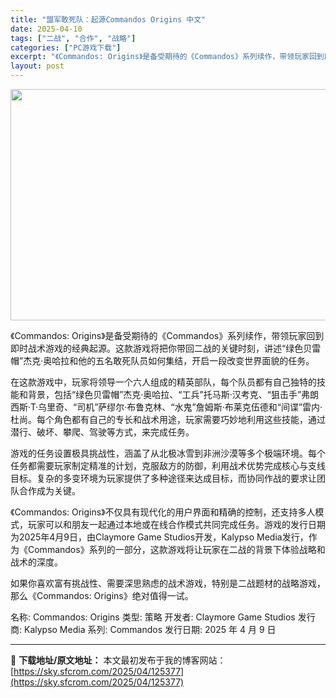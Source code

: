 ```yaml
---
title: "盟军敢死队：起源Commandos Origins 中文"
date: 2025-04-10
tags: ["二战", "合作", "战略"]
categories: ["PC游戏下载"]
excerpt: "《Commandos: Origins》是备受期待的《Commandos》系列续作，带领玩家回到即时战术游戏的经典起源。这款游戏将把你带回二战的关键时刻，讲述“绿色贝雷帽”杰克·奥哈拉和他的五名敢死队员如何集结，开启一段改变世界面貌的任务。 在这款游戏中，玩家将领导一个六人组成的精英部队，每个队员都&hellip;"
layout: post
---
```


<img class="aligncenter size-full wp-image-125378" src="https://sky.sfcrom.com/wp-content/uploads/2025/04/2025041002124769.webp" alt="" width="660" height="370" />

《Commandos: Origins》是备受期待的《Commandos》系列续作，带领玩家回到即时战术游戏的经典起源。这款游戏将把你带回二战的关键时刻，讲述“绿色贝雷帽”杰克·奥哈拉和他的五名敢死队员如何集结，开启一段改变世界面貌的任务。

在这款游戏中，玩家将领导一个六人组成的精英部队，每个队员都有自己独特的技能和背景，包括“绿色贝雷帽”杰克·奥哈拉、“工兵”托马斯·汉考克、“狙击手”弗朗西斯·T·乌里奇、“司机”萨缪尔·布鲁克林、“水鬼”詹姆斯·布莱克伍德和“间谍”雷内·杜尚。每个角色都有自己的专长和战术用途，玩家需要巧妙地利用这些技能，通过潜行、破坏、攀爬、驾驶等方式，来完成任务。

游戏的任务设置极具挑战性，涵盖了从北极冰雪到非洲沙漠等多个极端环境。每个任务都需要玩家制定精准的计划，克服敌方的防御，利用战术优势完成核心与支线目标。复杂的多变环境为玩家提供了多种途径来达成目标，而协同作战的要求让团队合作成为关键。

《Commandos: Origins》不仅具有现代化的用户界面和精确的控制，还支持多人模式，玩家可以和朋友一起通过本地或在线合作模式共同完成任务。游戏的发行日期为2025年4月9日，由Claymore Game Studios开发，Kalypso Media发行，作为《Commandos》系列的一部分，这款游戏将让玩家在二战的背景下体验战略和战术的深度。

如果你喜欢富有挑战性、需要深思熟虑的战术游戏，特别是二战题材的战略游戏，那么《Commandos: Origins》绝对值得一试。

名称: Commandos: Origins
类型: 策略
开发者: Claymore Game Studios
发行商: Kalypso Media
系列: Commandos
发行日期: 2025 年 4 月 9 日

---
📖 **下载地址/原文地址：** 本文最初发布于我的博客网站：[https://sky.sfcrom.com/2025/04/125377](https://sky.sfcrom.com/2025/04/125377)
